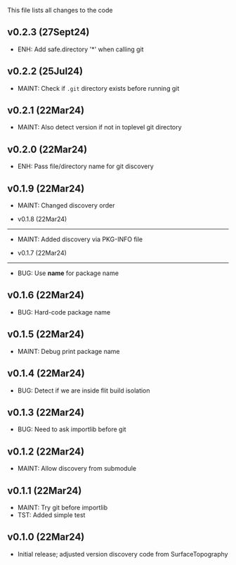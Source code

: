 This file lists all changes to the code

v0.2.3 (27Sept24)
-----------------

* ENH: Add safe.directory '*' when calling git

v0.2.2 (25Jul24)
----------------

* MAINT: Check if `.git` directory exists before running git

v0.2.1 (22Mar24)
----------------

* MAINT: Also detect version if not in toplevel git directory

v0.2.0 (22Mar24)
----------------

* ENH: Pass file/directory name for git discovery

v0.1.9 (22Mar24)
----------------

* MAINT: Changed discovery order

* v0.1.8 (22Mar24)
----------------

* MAINT: Added discovery via PKG-INFO file

* v0.1.7 (22Mar24)
----------------

* BUG: Use __name__ for package name

v0.1.6 (22Mar24)
----------------

* BUG: Hard-code package name

v0.1.5 (22Mar24)
----------------

* MAINT: Debug print package name

v0.1.4 (22Mar24)
----------------

* BUG: Detect if we are inside flit build isolation

v0.1.3 (22Mar24)
----------------

* BUG: Need to ask importlib before git

v0.1.2 (22Mar24)
----------------

* MAINT: Allow discovery from submodule

v0.1.1 (22Mar24)
----------------

* MAINT: Try git before importlib
* TST: Added simple test

v0.1.0 (22Mar24)
----------------

* Initial release; adjusted version discovery code from SurfaceTopography